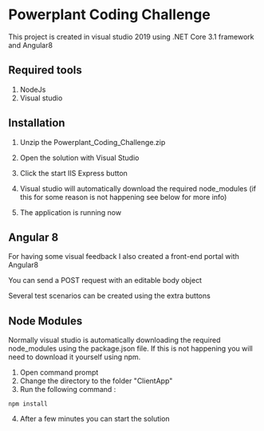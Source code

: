 # Powerplant Coding Challenge
This project is created in visual studio 2019 using .NET Core 3.1 framework and Angular8

## Required tools
1) NodeJs
2) Visual studio

## Installation

1) Unzip the Powerplant_Coding_Challenge.zip

2) Open the solution with Visual Studio

3) Click the start IIS Express button 

4) Visual studio will automatically download the required node_modules (if this for some reason is not happening see below for more info)

5) The application is running now

## Angular 8
For having some visual feedback I also created a front-end portal with Angular8

You can send a POST request with an editable body object

Several test scenarios can be created using the extra buttons

## Node Modules
Normally visual studio is automatically downloading the required node_modules using the package.json file.
If this is not happening you will need to download it yourself using npm.

1) Open command prompt
2) Change the directory to the folder "ClientApp"
3) Run the following command :

```
npm install
```
4) After a few minutes you can start the solution
